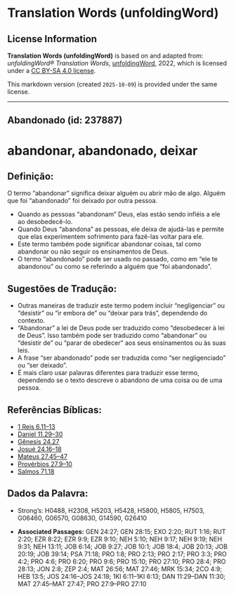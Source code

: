 # Translation Words (unfoldingWord)

## License Information

**Translation Words (unfoldingWord)** is based on and adapted from: _unfoldingWord® Translation Words_, [unfoldingWord](https://unfoldingword.org/utw), 2022, which is licensed under a [CC BY-SA 4.0 license](https://creativecommons.org/licenses/by-sa/4.0/legalcode.en).

This markdown version (created `2025-10-09`) is provided under the same license.



--------------------------------

## Abandonado (id: 237887)

abandonar, abandonado, deixar
=============================

Definição:
----------

O termo “abandonar” significa deixar alguém ou abrir mão de algo. Alguém que foi “abandonado” foi deixado por outra pessoa.

* Quando as pessoas “abandonam” Deus, elas estão sendo infiéis a ele ao desobedecê\-lo.
* Quando Deus “abandona” as pessoas, ele deixa de ajudá\-las e permite que elas experimentem sofrimento para fazê\-las voltar para ele.
* Este termo também pode significar abandonar coisas, tal como abandonar ou não seguir os ensinamentos de Deus.
* O termo “abandonado” pode ser usado no passado, como em “ele te abandonou” ou como se referindo a alguém que “foi abandonado”.

Sugestões de Tradução:
----------------------

* Outras maneiras de traduzir este termo podem incluir “negligenciar” ou “desistir” ou “ir embora de” ou “deixar para trás”, dependendo do contexto.
* “Abandonar” a lei de Deus pode ser traduzido como “desobedecer à lei de Deus”. Isso também pode ser traduzido como “abandonar” ou “desistir de” ou “parar de obedecer” aos seus ensinamentos ou às suas leis.
* A frase “ser abandonado” pode ser traduzida como “ser negligenciado” ou “ser deixado”.
* É mais claro usar palavras diferentes para traduzir esse termo, dependendo se o texto descreve o abandono de uma coisa ou de uma pessoa.

Referências Bíblicas:
---------------------

* [1 Reis 6\.11–13](https://ref.ly/1Kgs6:11-1Kgs6:13)
* [Daniel 11\.29–30](https://ref.ly/Dan11:29-Dan11:30)
* [Gênesis 24\.27](https://ref.ly/Gen24:27)
* [Josué 24\.16–18](https://ref.ly/Josh24:16-Josh24:18)
* [Mateus 27\.45–47](https://ref.ly/Matt27:45-Matt27:47)
* [Provérbios 27\.9–10](https://ref.ly/Prov27:9-Prov27:10)
* [Salmos 71\.18](https://ref.ly/Ps71:18)

Dados da Palavra:
-----------------

* Strong’s: H0488, H2308, H5203, H5428, H5800, H5805, H7503, G06460, G06570, G08630, G14590, G26410

* **Associated Passages:** GEN 24:27; GEN 28:15; EXO 2:20; RUT 1:16; RUT 2:20; EZR 8:22; EZR 9:9; EZR 9:10; NEH 5:10; NEH 9:17; NEH 9:19; NEH 9:31; NEH 13:11; JOB 6:14; JOB 9:27; JOB 10:1; JOB 18:4; JOB 20:13; JOB 20:19; JOB 39:14; PSA 71:18; PRO 1:8; PRO 2:13; PRO 2:17; PRO 3:3; PRO 4:2; PRO 4:6; PRO 6:20; PRO 9:6; PRO 15:10; PRO 27:10; PRO 28:4; PRO 28:13; JON 2:8; ZEP 2:4; MAT 26:56; MAT 27:46; MRK 15:34; 2CO 4:9; HEB 13:5; JOS 24:16–JOS 24:18; 1KI 6:11–1KI 6:13; DAN 11:29–DAN 11:30; MAT 27:45–MAT 27:47; PRO 27:9–PRO 27:10

